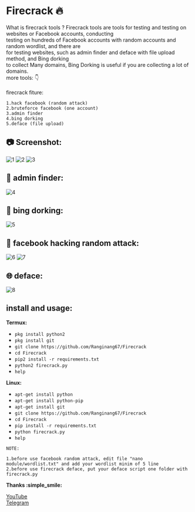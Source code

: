 # Firecrack :fire:

What is firecrack tools ?
Firecrack tools are tools for testing and testing on websites or Facebook accounts, conducting<br>
testing on hundreds of Facebook accounts with random accounts and random wordlist, and there are<br>
for testing websites, such as admin finder and deface with file upload method, and Bing dorking<br>
to collect Many domains, Bing Dorking is useful if you are collecting a lot of domains.<br>
more tools: :point_down:<br>
<br>firecrack fiture:<br>

```
1.hack facebook (random attack)
2.bruteforce facebook (one account)
3.admin finder
4.bing dorking
5.deface (file upload)
```

## :camera: Screenshot:
![1](https://github.com/Ranginang67/Firecrack/blob/master/img/1.png)
![2](https://github.com/Ranginang67/Firecrack/blob/master/img/2.png)
![3](https://github.com/Ranginang67/Firecrack/blob/master/img/3.png)
## :mag_right: admin finder:
![4](https://github.com/Ranginang67/Firecrack/blob/master/img/admin_pan.png)
## :page_with_curl: bing dorking:
![5](https://github.com/Ranginang67/Firecrack/blob/master/img/dorking.png)
## :game_die: facebook hacking random attack:
![6](https://github.com/Ranginang67/Firecrack/blob/master/img/random_1.png)
![7](https://github.com/Ranginang67/Firecrack/blob/master/img/random_2.png)
## :globe_with_meridians: deface:
![8](https://github.com/Ranginang67/Firecrack/blob/master/img/deface.png)

## install and usage:

**Termux:**
* `pkg install python2`
* `pkg install git`
* `git clone https://github.com/Ranginang67/Firecrack`
* `cd Firecrack`
* `pip2 install -r requirements.txt`
* `python2 firecrack.py`
* `help`

**Linux:**
* `apt-get install python`
* `apt-get install python-pip`
* `apt-get install git`
* `git clone https://github.com/Ranginang67/Firecrack`
* `cd Firecrack`
* `pip install -r requirements.txt`
* `python firecrack.py`
* `help`

```
NOTE:

1.before use facebook random attack, edit file "nano module/wordlist.txt" and add your wordlist minim of 5 line
2.before use firecrack deface, put your deface script one folder with firecrack.py
```

**Thanks :simple_smile:**

[YouTube](https://www.youtube.com/channel/UCNMD5U02GFeWLqmrl_XSPGQ) <br>
[Telegram](https://t.me/Msambari)
